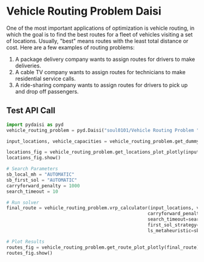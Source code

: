 # Vehicle Routing Problem Daisi

One of the most important applications of optimization is vehicle routing, in which the goal is to find the best routes for a fleet of vehicles visiting a set of locations. Usually, "best" means routes with the least total distance or cost. Here are a few examples of routing problems:

1) A package delivery company wants to assign routes for drivers to make deliveries.
2) A cable TV company wants to assign routes for technicians to make residential service calls.
3) A ride-sharing company wants to assign routes for drivers to pick up and drop off passengers.

## Test API Call
``` python
import pydaisi as pyd
vehicle_routing_problem = pyd.Daisi("soul0101/Vehicle Routing Problem ")

input_locations, vehicle_capacities = vehicle_routing_problem.get_dummy_data().value

locations_fig = vehicle_routing_problem.get_locations_plot_plotly(input_locations).value
locations_fig.show()

# Search Parameters
sb_local_mh = "AUTOMATIC"
sb_first_sol = "AUTOMATIC"
carryforward_penalty = 1000
search_timeout = 10

# Run solver
final_route = vehicle_routing_problem.vrp_calculator(input_locations, vehicle_capacities, 
                                                    carryforward_penalty=carryforward_penalty, 
                                                    search_timeout=search_timeout, 
                                                    first_sol_strategy=sb_first_sol, 
                                                    ls_metaheuristic=sb_local_mh).value

# Plot Results
routes_fig = vehicle_routing_problem.get_route_plot_plotly(final_route).value
routes_fig.show()
```

